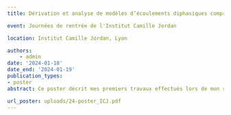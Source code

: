 ```yaml
---
title: Dérivation et analyse de modèles d’écoulements diphasiques compressibles

event: Journées de rentrée de l'Institut Camille Jordan

location: Institut Camille Jordan, Lyon

authors:
    - admin
date: '2024-01-18'
date_end: '2024-01-19'
publication_types:
- poster
abstract: Ce poster décrit mes premiers travaux effectués lors de mon stage de M2 et les premiers mois de ma thèse. Il présente une dérivation formelle d'un modèle moyenné à partir de Navier-Stokes compressible barotrope pour un écoulement bicouche. 

url_poster: uploads/24-poster_ICJ.pdf
---
```

